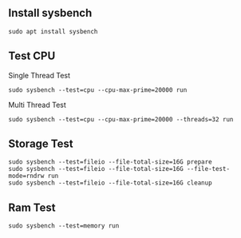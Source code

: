 ## Install sysbench
```
sudo apt install sysbench 
```


## Test CPU
Single Thread Test
```
sudo sysbench --test=cpu --cpu-max-prime=20000 run 
```


Multi Thread Test
```
sudo sysbench --test=cpu --cpu-max-prime=20000 --threads=32 run
```


## Storage Test
```
sudo sysbench --test=fileio --file-total-size=16G prepare 
sudo sysbench --test=fileio --file-total-size=16G --file-test-mode=rndrw run 
sudo sysbench --test=fileio --file-total-size=16G cleanup 

```

## Ram Test
```
sudo sysbench --test=memory run
```
